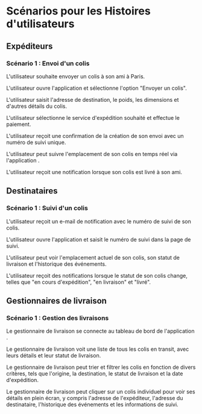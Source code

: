 # Scénarios pour les Histoires d'utilisateurs #

## Expéditeurs ##

### Scénario 1 : Envoi d'un colis ###

L'utilisateur souhaite envoyer un colis à son ami à Paris.

L'utilisateur ouvre l'application  et sélectionne l'option "Envoyer un colis".

L'utilisateur saisit l'adresse de destination, le poids, les dimensions et d'autres détails du colis.

L'utilisateur sélectionne le service d'expédition souhaité et effectue le paiement.

L'utilisateur reçoit une confirmation de la création de son envoi avec un numéro de suivi unique.

L'utilisateur peut suivre l'emplacement de son colis en temps réel via l'application .

L'utilisateur reçoit une notification lorsque son colis est livré à son ami.


## Destinataires ##

### Scénario 1 : Suivi d'un colis ###

L'utilisateur reçoit un e-mail de notification avec le numéro de suivi de son colis.

L'utilisateur ouvre l'application et saisit le numéro de suivi dans la page de suivi.

L'utilisateur peut voir l'emplacement actuel de son colis, son statut de livraison et l'historique des événements.

L'utilisateur reçoit des notifications lorsque le statut de son colis change, telles que "en cours d'expédition", "en livraison" et "livré".


## Gestionnaires de livraison ##

### Scénario 1 : Gestion des livraisons  ###

Le gestionnaire de livraison se connecte au tableau de bord de l'application .

Le gestionnaire de livraison voit une liste de tous les colis en transit, avec leurs détails et leur statut de livraison.

Le gestionnaire de livraison peut trier et filtrer les colis en fonction de divers critères, tels que l'origine, la destination, le statut de livraison et la date d'expédition.

Le gestionnaire de livraison peut cliquer sur un colis individuel pour voir ses détails en plein écran, y compris l'adresse de l'expéditeur, l'adresse du destinataire, l'historique des événements et les informations de suivi.
